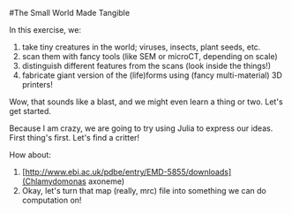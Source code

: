 #The Small World Made Tangible

In this exercise, we:

1. take tiny creatures in the world; viruses, insects, plant seeds, etc.
2. scan them with fancy tools (like SEM or microCT, depending on scale)
3. distinguish different features from the scans (look inside the things!)
4. fabricate giant version of the (life)forms using (fancy multi-material) 3D printers!

Wow, that sounds like a blast, and we might even learn a thing or two.
Let's get started.

Because I am crazy, we are going to try using Julia to express our ideas.
First thing's first. Let's find a critter!

How about:

1. [http://www.ebi.ac.uk/pdbe/entry/EMD-5855/downloads](Chlamydomonas axoneme)
2. Okay, let's turn that map (really, mrc) file into something we can do computation on!
